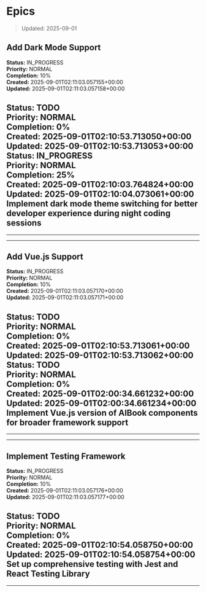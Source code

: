 # Epics
> Updated: 2025-09-01


## Add Dark Mode Support

**Status:** IN_PROGRESS  
**Priority:** NORMAL  
**Completion:** 10%  
**Created:** 2025-09-01T02:11:03.057155+00:00  
**Updated:** 2025-09-01T02:11:03.057158+00:00  

**Status:** TODO  
**Priority:** NORMAL  
**Completion:** 0%  
**Created:** 2025-09-01T02:10:53.713050+00:00  
**Updated:** 2025-09-01T02:10:53.713053+00:00  
**Status:** IN_PROGRESS  
**Priority:** NORMAL  
**Completion:** 25%  
**Created:** 2025-09-01T02:10:03.764824+00:00  
**Updated:** 2025-09-01T02:10:04.073061+00:00  
Implement dark mode theme switching for better developer experience during night coding sessions
---
---


---

## Add Vue.js Support

**Status:** IN_PROGRESS  
**Priority:** NORMAL  
**Completion:** 10%  
**Created:** 2025-09-01T02:11:03.057170+00:00  
**Updated:** 2025-09-01T02:11:03.057171+00:00  

**Status:** TODO  
**Priority:** NORMAL  
**Completion:** 0%  
**Created:** 2025-09-01T02:10:53.713061+00:00  
**Updated:** 2025-09-01T02:10:53.713062+00:00  
**Status:** TODO  
**Priority:** NORMAL  
**Completion:** 0%  
**Created:** 2025-09-01T02:00:34.661232+00:00  
**Updated:** 2025-09-01T02:00:34.661234+00:00  
Implement Vue.js version of AIBook components for broader framework support
---
---


---

## Implement Testing Framework

**Status:** IN_PROGRESS  
**Priority:** NORMAL  
**Completion:** 10%  
**Created:** 2025-09-01T02:11:03.057176+00:00  
**Updated:** 2025-09-01T02:11:03.057177+00:00  

**Status:** TODO  
**Priority:** NORMAL  
**Completion:** 0%  
**Created:** 2025-09-01T02:10:54.058750+00:00  
**Updated:** 2025-09-01T02:10:54.058754+00:00  
Set up comprehensive testing with Jest and React Testing Library
---


---
